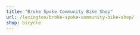 ```yaml
---
title: "Broke Spoke Community Bike Shop"
url: /lexington/broke-spoke-community-bike-shop/
shop: bicycle
---
```

